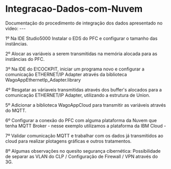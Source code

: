 # Integracao-Dados-com-Nuvem

Documentação do procedimento de integração dos dados apresentado no video: ---

1º Na IDE Studio5000 Instalar o EDS do PFC e configurar o tamanho das instâncias.

2º Alocar as variáveis a serem transmitidas na memória alocada para as instâncias do PFC.

3º Na IDE do E!COCKPIT, iniciar um programa novo e configurar a comunicação ETHERNET/IP Adapter através da biblioteca WagoAppEthernetIp_Adapter.library

4º Resgatar as váriaveis transmitidas através dos buffer's alocados para a comunicação ETHERNET/IP Adapter, utilizando a estrutura de Union.

5º Adicionar a biblioteca WagoAppCloud para transmitir as variáveis através do MQTT.

6º Configurar a conexão do PFC com alguma plataforma da Nuvem que tenha MQTT Broker - nesse exemplo utilizamos a plataforma da IBM Cloud - 

7º Validar comunicação MQTT e trabalhar com os dados já transmitidos ao cloud para realizar plotagens gráficas e outros tratamentos.

8º Algumas observações no quesito segurança cibernética: Possibilidade de separar as VLAN do CLP / Configuração de Firewall / VPN através do 3G.
